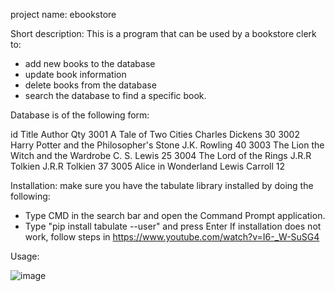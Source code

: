 project name: ebookstore

Short description:
This is a program that can be used by a bookstore clerk to:
- add new books to the database
- update book information
- delete books from the database
- search the database to find a specific book.

Database is of the following form:

id	    Title	                                  Author	       Qty
3001	A Tale of Two Cities	                  Charles Dickens  30
3002	Harry Potter and the Philosopher's Stone  J.K. Rowling     40
3003	The Lion the Witch and the Wardrobe	      C. S. Lewis      25
3004	The Lord of the Rings J.R.R Tolkien	      J.R.R Tolkien    37
3005	Alice in Wonderland	                      Lewis Carroll	   12

Installation:
make sure you have the tabulate library installed by doing the following:
 - Type CMD in the search bar and open the Command Prompt application.
 - Type "pip install tabulate --user" and press Enter
If installation does not work, follow steps in https://www.youtube.com/watch?v=I6-_W-SuSG4

Usage:

![image](https://user-images.githubusercontent.com/123483224/219622312-af51c944-e642-426c-b69f-8e62cf8be949.png)
